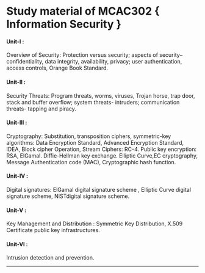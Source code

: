 # Study material of MCAC302 { Information Security } 
  

<h4> Unit-I : </h4> Overview of Security: Protection versus security; aspects of security– confidentiality, data integrity, availability, privacy; user authentication, access controls, Orange Book Standard.

<h4> Unit-II : </h4> Security Threats: Program threats, worms, viruses, Trojan horse, trap door, stack and buffer overflow; system threats- intruders; communication threats- tapping and piracy.

<h4> Unit-III : </h4> Cryptography: Substitution, transposition ciphers, symmetric-key algorithms: Data Encryption Standard, Advanced Encryption Standard, IDEA, Block cipher Operation, Stream Ciphers: RC-4. Public key encryption: RSA, ElGamal. Diffie-Hellman key exchange. Elliptic Curve,EC cryptography, Message Authentication code (MAC), Cryptographic hash function.

<h4> Unit-IV : </h4> Digital signatures: ElGamal digital signature scheme , Elliptic Curve digital signature scheme, NISTdigital signature scheme.

<h4> Unit-V : </h4> Key Management and Distribution : Symmetric Key Distribution, X.509 Certificate public key infrastructures.  

<h4> Unit-VI : </h4>Intrusion detection and prevention. 
 
<hr> 
 
